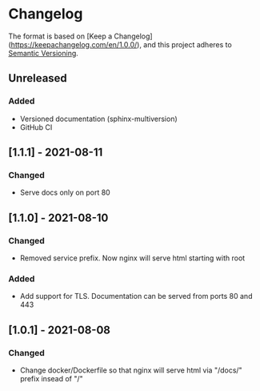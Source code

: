 # Changelog

The format is based on [Keep a Changelog]
(https://keepachangelog.com/en/1.0.0/), and this project adheres to
[Semantic Versioning](https://semver.org/spec/v2.0.0.html).

## Unreleased

### Added

- Versioned documentation (sphinx-multiversion)
- GitHub CI

## [1.1.1] - 2021-08-11
### Changed
- Serve docs only on port 80

## [1.1.0] - 2021-08-10
### Changed
- Removed service prefix. Now nginx will serve html starting with root

### Added
- Add support for TLS. Documentation can be served from ports 80 and 443


## [1.0.1] - 2021-08-08
### Changed

- Change docker/Dockerfile so that nginx will serve html via "/docs/" prefix
  insead of "/"
